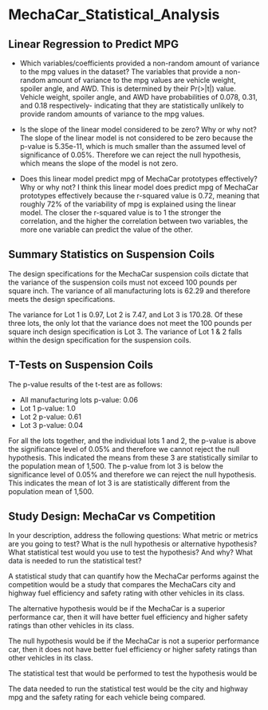 # MechaCar_Statistical_Analysis

## Linear Regression to Predict MPG

- Which variables/coefficients provided a non-random amount of variance to the mpg values in the dataset?
The variables that provide a non-random amount of variance to the mpg values are vehicle weight, spoiler angle, and AWD. This is determined by their Pr(>|t|) value. Vehicle weight, spoiler angle, and AWD have probabilities of 0.078, 0.31, and 0.18 respectively- indicating that they are statistically unlikely to provide random amounts of variance to the mpg values.

- Is the slope of the linear model considered to be zero? Why or why not?
The slope of the linear model is not considered to be zero because the p-value is 5.35e-11, which is much smaller than the assumed level of significance of 0.05%. Therefore we can reject the null hypothesis, which means the slope of the model is not zero.

- Does this linear model predict mpg of MechaCar prototypes effectively? Why or why not?
I think this linear model does predict mpg of MechaCar prototypes effectively because the r-squared value is 0.72, meaning that roughly 72% of the variability of mpg is explained using the linear model. The closer the r-squared value is to 1 the stronger the correlation, and the higher the correlation between two variables, the more one variable can predict the value of the other. 

## Summary Statistics on Suspension Coils

The design specifications for the MechaCar suspension coils dictate that the variance of the suspension coils must not exceed 100 pounds per square inch. The variance of all manufacturing lots is 62.29 and therefore meets the design specifications. 

The variance for Lot 1 is 0.97, Lot 2 is 7.47, and Lot 3 is 170.28. Of these three lots, the only lot that the variance does not meet the 100 pounds per square inch design specification is Lot 3. The variance of Lot 1 & 2 falls within the design specification for the suspension coils.


## T-Tests on Suspension Coils

The p-value results of the t-test are as follows:
- All manufacturing lots p-value: 0.06
- Lot 1 p-value: 1.0
- Lot 2 p-value: 0.61
- Lot 3 p-value: 0.04

For all the lots together, and the individual lots 1 and 2, the p-value is above the significance level of 0.05% and therefore we cannot reject the null hypothesis. This indicated the means from these 3 are statistically similar to the population mean of 1,500.
The p-value from lot 3 is below the significance level of 0.05% and therefore we can reject the null hypothesis. This indicates the mean of lot 3 is are statistically different from the population mean of 1,500.


## Study Design: MechaCar vs Competition

In your description, address the following questions:
What metric or metrics are you going to test?
What is the null hypothesis or alternative hypothesis?
What statistical test would you use to test the hypothesis? And why?
What data is needed to run the statistical test?

A statistical study that can quantify how the MechaCar performs against the competition would be a study that compares the MechaCars city and highway fuel efficiency and safety rating with other vehicles in its class.

The alternative hypothesis would be if the MechaCar is a superior performance car, then it will have better fuel efficiency and higher safety ratings than other vehicles in its class. 

The null hypothesis would be if the MechaCar is not a superior performance car, then it does not have better fuel efficiency or higher safety ratings than other vehicles in its class.

The statistical test that would be performed to test the hypothesis would be 

The data needed to run the statistical test would be the city and highway mpg and the safety rating for each vehicle being compared.